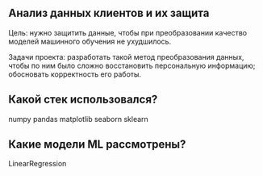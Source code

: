## Анализ данных клиентов и их защита
Цель: нужно защитить данные, чтобы при преобразовании качество моделей машинного обучения не ухудшилось.

Задачи проекта: разработать такой метод преобразования данных, чтобы по ним было сложно восстановить персональную информацию; обосновать корректность его работы.
## Какой стек использовался?
numpy
pandas
matplotlib
seaborn
sklearn
## Какие модели ML рассмотрены?
LinearRegression
